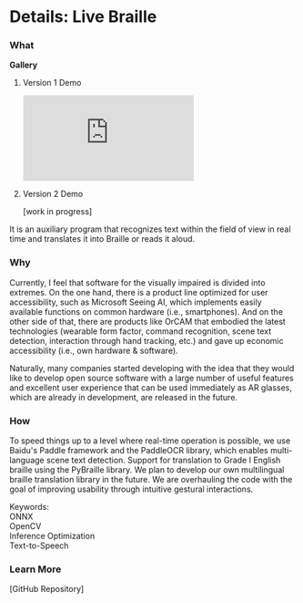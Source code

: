 # Details: Live Braille

### What

**Gallery**

1. Version 1 Demo
    <iframe class="w-full aspect-video rounded-xl shadow-xl" src="https://www.youtube.com/embed/j7fZV_u3UVg?rel=0&color=white" title="Live Braille (Real-Time Text Detection & Braille Translation) Demo #1" color="white" frameborder="0" allow="autoplay; clipboard-write; encrypted-media;" allowfullscreen></iframe>
    
2. Version 2 Demo
    <p class="op30">[work in progress]</p>


It is an auxiliary program that recognizes text within the field of view in real time and translates it into Braille or reads it aloud.

### Why

Currently, I feel that software for the visually impaired is divided into extremes. On the one hand, there is a product line optimized for user accessibility, such as Microsoft Seeing AI, which implements easily available functions on common hardware (i.e., smartphones). And on the other side of that, there are products like OrCAM that embodied the latest technologies (wearable form factor, command recognition, scene text detection, interaction through hand tracking, etc.) and gave up economic accessibility (i.e., own hardware & software).

Naturally, many companies started developing with the idea that they would like to develop open source software with a large number of useful features and excellent user experience that can be used immediately as AR glasses, which are already in development, are released in the future.

### How

To speed things up to a level where real-time operation is possible, we use Baidu's Paddle framework and the PaddleOCR library, which enables multi-language scene text detection. Support for translation to Grade I English braille using the PyBraille library. We plan to develop our own multilingual braille translation library in the future. We are overhauling the code with the goal of improving usability through intuitive gestural interactions.

<aside>
<div class="font-semibold leading-10">Keywords:
  <div class="ml-4 text-xs inline-flex items-center font-bold leading-sm px-3 py-1 bg-white rounded-full border">ONNX</div>
  <div class="ml-4 text-xs inline-flex items-center font-bold leading-sm px-3 py-1 bg-white rounded-full border">OpenCV</div>
  <div class="ml-4 text-xs inline-flex items-center font-bold leading-sm px-3 py-1 bg-white rounded-full border">Inference Optimization</div>
  <div class="ml-4 text-xs inline-flex items-center font-bold leading-sm px-3 py-1 bg-white rounded-full border">Text-to-Speech</div>
</div>
</aside>

### Learn More

[GitHub Repository]